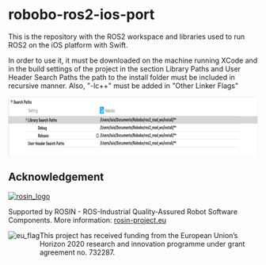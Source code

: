 # robobo-ros2-ios-port

This is the repository with the ROS2 workspace and libraries used to run ROS2 on the iOS platform with Swift.

In order to use it, it must be downloaded on the machine running XCode and in the build settings of the project in the section Library Paths and User Header Search Paths the path to the install folder must be included in recursive manner.
Also, "-lc++" must be added in "Other Linker Flags" 

<img src="https://github.com/mintforpeople/robobo-ros2-ios-port/blob/master/paths.png?raw=true"
     alt="paths" height="120" align="center" >



## Acknowledgement
<!--
    ROSIN acknowledgement from the ROSIN press kit
    @ https://github.com/rosin-project/press_kit
-->

<a href="http://rosin-project.eu">
  <img src="http://rosin-project.eu/wp-content/uploads/rosin_ack_logo_wide.png"
       alt="rosin_logo" height="60" >
</a>

Supported by ROSIN - ROS-Industrial Quality-Assured Robot Software Components.
More information: <a href="http://rosin-project.eu">rosin-project.eu</a>

<img src="http://rosin-project.eu/wp-content/uploads/rosin_eu_flag.jpg"
     alt="eu_flag" height="45" align="left" >

This project has received funding from the European Union’s Horizon 2020
research and innovation programme under grant agreement no. 732287.
